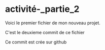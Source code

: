# activité-_partie_2

Voici le premier fichier de mon nouveau projet.

C'est le deuxieme commit de ce fichier

Ce commit est crée sur github
